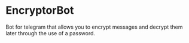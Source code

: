 # EncryptorBot
Bot for telegram that allows you to encrypt messages and decrypt them later through the use of a password.
